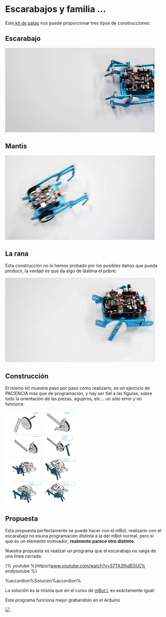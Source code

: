 
# Escarabajos y familia ...

Este[ kit de patas](https://www.makeblock.es/productos/mbot_patas/) nos puede proporcionar tres tipos de construcciones:

## Escarabajo

![](img/escarabajo.gif)

## Mantis

![](img/mantis.gif)

## La rana

Esta construcción no lo hemos probado por los posibles daños que pueda producir, la verdad es que da algo de lástima el pobre:

![](img/rana.gif)

## Construcción

El mismo kit muestra paso por paso cómo realizarlo, es un ejercicio de PACIENCIA más que de programación, y hay ser fiel a las figuras, sobre todo la orientación de las piezas, agujeros, etc... un sólo error y no funciona:

![](img/EXT_MBOT_PATAS_info_mbot_patas.jpg)

## Propuesta

Esta propuesta perfectamente se puede hacer con el mBot, realizarlo con el escarabajo no esuna programación distinta a la del mBot normal, pero sí que es un elemento motivador, **realmente parece otro distinto**.

Nuestra propuesta es realizar un programa que el escarabajo no salga de una línea cerrada:

{% youtube %}https//www.youtube.com/watch?v=57TA3fhdEGU{% endyoutube %}

%accordion%Solución%accordion%

La solución es la misma que en el curso de [mBot I](https://catedu.github.io/robotica-educativa-con-mbot/sensor_de_lnea.html), es exáctamente igual:

Este programa funciona mejor grabandolo en el Arduino

![](http://aularagon.catedu.es/materialesaularagon2013/mbot/M2/no-salgas-del-recuadro.png)
